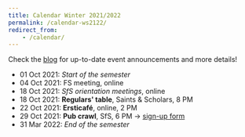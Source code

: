 ```yaml
---
title: Calendar Winter 2021/2022
permalink: /calendar-ws2122/
redirect_from:
    - /calendar/
---
```


Check the [blog](/) for up-to-date event announcements and more details!

- 01 Oct 2021: *Start of the semester*
- 04 Oct 2021: FS meeting, online
- 18 Oct 2021: *SfS orientation meetings*, online
- 18 Oct 2021: **Regulars' table**, Saints & Scholars, 8 PM
- 22 Oct 2021: **Ersticafé**, online, 2 PM
- 29 Oct 2021: **Pub crawl**, SfS, 6 PM → [sign-up form](https://forms.gle/Sd541AfC8PWSjZ1Z9)
- 31 Mar 2022: *End of the semester*
